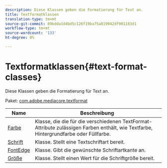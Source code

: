 ```yaml
---
description: Diese Klassen geben die Formatierung für Text an.
title: Textformatklassen
translation-type: tm+mt
source-git-commit: 89bdda1d4bd5c126f19ba75a819942df901183d1
workflow-type: tm+mt
source-wordcount: '133'
ht-degree: 0%

---
```



# Textformatklassen{#text-format-classes}

Diese Klassen geben die Formatierung für Text an.

Paket: [com.adobe.mediacore.textformat](https://help.adobe.com/en_US/primetime/api/psdk/asdoc-dhls_1.4/com/adobe/mediacore/textformat/package-detail.html)

| Name | Beschreibung |
|---|---|
| [Farbe](https://help.adobe.com/en_US/primetime/api/psdk/asdoc-dhls_1.4/com/adobe/mediacore/textformat/Color.html) | Klasse, die die für die verschiedenen TextFormat-Attribute zulässigen Farben enthält, wie Textfarbe, Hintergrundfarbe oder Füllfarbe. |
| [Schrift](https://help.adobe.com/en_US/primetime/api/psdk/asdoc-dhls_1.4/com/adobe/mediacore/textformat/Font.html) | Klasse. Stellt eine Textschriftart bereit. |
| [FontEdge](https://help.adobe.com/en_US/primetime/api/psdk/asdoc-dhls_1.4/com/adobe/mediacore/textformat/FontEdge.html) | Klasse. Gibt die gewünschte Schriftartkante an. |
| [Größe](https://help.adobe.com/en_US/primetime/api/psdk/asdoc-dhls_1.4/com/adobe/mediacore/textformat/Size.html) | Klasse. Stellt einen Wert für die Schriftgröße bereit. |

